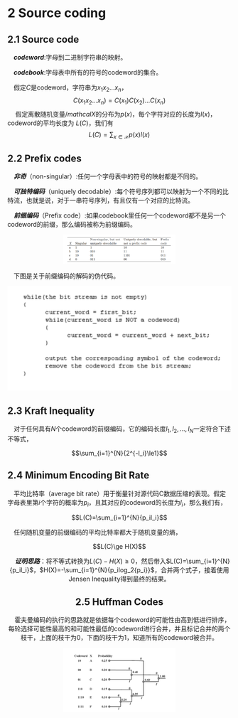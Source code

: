 # 2 Source coding

## 2.1 Source code

&emsp;***codeword***:字母到二进制字符串的映射。  

&emsp;***codebook***:字母表中所有的符号的codeword的集合。 



&emsp;假定$C$是codeword，字符串为$x_1x_2...x_n$， 
$$
C(x_1x_2...x_n)=C(x_1)C(x_2)...C(x_n)
$$
&emsp; 假定离散随机变量$/mathcal{X}$的分布为$p(x)$，每个字符对应的长度为$l(x)$，codeword的平均长度为 $L(C)$，我们有  
$$
L(C)=\sum_{x\in\mathcal{X}}{p(x)l(x)}
$$

## 2.2 Prefix codes

&emsp;***非奇***（non-singular）:任何一个字母表中的符号的映射都是不同的。

&emsp;***可独特编码***（uniquely decodable）:每个符号序列都可以映射为一个不同的比特流，也就是说，对于一串符号序列，有且仅有一个对应的比特流。

&emsp;***前缀编码***（Prefix code）:如果codebook里任何一个codeword都不是另一个codeword的前缀，那么编码被称为前缀编码。  

<center><img src=".\image\code.png" height ="50%" width="50%"\></center>  

&emsp;下图是关于前缀编码的解码的伪代码。

<center><img src=".\image\prefix_decoding.png" height="50%" weight="50%"\></center>

## 2.3 Kraft Inequality

&emsp;对于任何具有$N$个codeword的前缀编码，它的编码长度$l_1,l_2,...,l_N$一定符合下述不等式，

<center>$$\sum_{i=1}^{N}{2^{-l_i}\le1}$$</center>  

## 2.4 Minimum Encoding Bit Rate 

&emsp;平均比特率（average bit rate）用于衡量针对源代码C数据压缩的表现。假定字母表里第$i$个字符的概率为$p_i$，且其对应的codeword的长度为$l_i$，那么我们有，

<center>$$L(C)=\sum_{i=1}^{N}{p_il_i}$$</center> 

&emsp;任何随机变量的前缀编码的平均比特率都大于随机变量的熵，  

<center>$$L(C)\ge H(X)$$</cenetr>  

&emsp;***证明思路***：将不等式转换为$L(C)-H(X)\ge0$，然后带入$L(C)=\sum_{i=1}^{N}{p_il_i}$，$H(X)=-\sum_{i=1}^{N}{p_ilog_2{p_i}}$，合并两个式子，接着使用Jensen Inequality得到最终的结果。  

## 2.5 Huffman Codes  

&emsp;霍夫曼编码的执行的思路就是依据每个codeword的可能性由高到低进行排序，每轮选择可能性最高的和可能性最低的codeword进行合并，并且标记合并的两个枝干，上面的枝干为0，下面的枝干为1，知道所有的codeword被合并。

<center><img src=".\image\Huffman_codes.png" height="50%" width="50%"/></center>